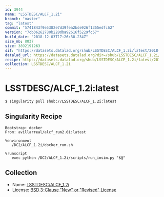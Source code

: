 ```yaml
---
id: 3944
name: "LSSTDESC/ALCF_1.2i"
branch: "master"
tag: "latest"
commit: "5741843f9e5382e7d39fea2bde926f1355edfc62"
version: "7cb36262780b228dba92616f5229fc57"
build_date: "2018-12-03T17:26:30.234Z"
size_mb: 8037
size: 3892191263
sif: "https://datasets.datalad.org/shub/LSSTDESC/ALCF_1.2i/latest/2018-12-03-5741843f-7cb36262/7cb36262780b228dba92616f5229fc57.simg"
datalad_url: https://datasets.datalad.org?dir=/shub/LSSTDESC/ALCF_1.2i/latest/2018-12-03-5741843f-7cb36262/
recipe: https://datasets.datalad.org/shub/LSSTDESC/ALCF_1.2i/latest/2018-12-03-5741843f-7cb36262/Singularity
collection: LSSTDESC/ALCF_1.2i
---
```


# LSSTDESC/ALCF_1.2i:latest

```bash
$ singularity pull shub://LSSTDESC/ALCF_1.2i:latest
```

## Singularity Recipe

```singularity
Bootstrap: docker
From: avillarreal/alcf_run2.0i:latest

%environment
   /DC2/ALCF_1.2i/docker_run.sh

%runscript
   exec python /DC2/ALCF_1.2i/scripts/run_imsim.py "$@"
```

## Collection

 - Name: [LSSTDESC/ALCF_1.2i](https://github.com/LSSTDESC/ALCF_1.2i)
 - License: [BSD 3-Clause "New" or "Revised" License](https://api.github.com/licenses/bsd-3-clause)


